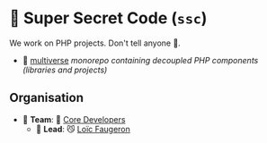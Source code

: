 # 🔭 Super Secret Code (`ssc`)

We work on PHP projects. Don't tell anyone 🤫.

* 🌌 [multiverse](https://github.com/ssc-php/multiverse) _monorepo containing decoupled PHP components (libraries and projects)_

## Organisation

* 🏢 **Team**: 🍎 [Core Developers](https://github.com/orgs/ssc-php/teams/super-secret-core)
    * 🧠 **Lead**: 😼 [Loïc Faugeron](https://github.com/gnugat)
